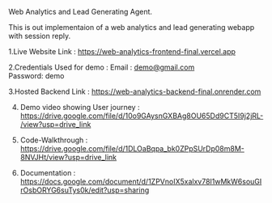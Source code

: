 Web Analytics and Lead Generating Agent.

This is out implementaion of a web analytics and lead generating webapp with session reply.

1.Live Website Link : https://web-analytics-frontend-final.vercel.app

2.Credentials Used for demo :
Email :  demo@gmail.com				  
Password:  demo
	
3.Hosted Backend Link : https://web-analytics-backend-final.onrender.com

4. Demo video showing User journey : https://drive.google.com/file/d/10o9GAysnGXBAg8OU65Dd9CT5I9j2jRL-/view?usp=drive_link

5. Code-Walkthrough :  https://drive.google.com/file/d/1DLOaBqpa_bk0ZPpSUrDp08m8M-8NVJHt/view?usp=drive_link

6. Documentation : https://docs.google.com/document/d/1ZPVnoIX5xalxv78I1wMkW6souGIrOsbORYG6suTys0k/edit?usp=sharing



